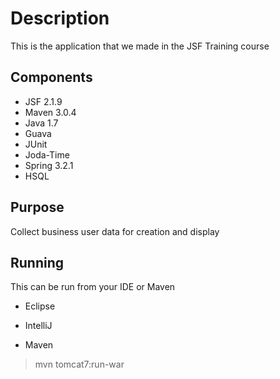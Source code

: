# Description
This is the application that we made in the JSF Training course

## Components
* JSF 2.1.9
* Maven 3.0.4
* Java 1.7
* Guava
* JUnit
* Joda-Time
* Spring 3.2.1
* HSQL

## Purpose
Collect business user data for creation and display


## Running
This can be run from your IDE or Maven
* Eclipse

* IntelliJ

* Maven 
> mvn tomcat7:run-war